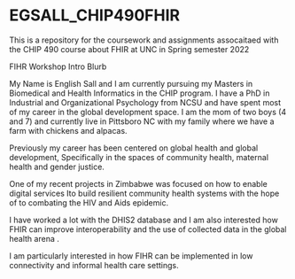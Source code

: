 # EGSALL_CHIP490FHIR
This is a repository for the coursework and assignments assocaitaed with the CHIP 490 course about FHIR at UNC in Spring semester 2022



<h> FIHR Workshop Intro Blurb </h> 

My Name is English Sall and I am currently pursuing my Masters in Biomedical and Health Informatics in the CHIP program. I have a PhD in Industrial and Organizational Psychology from NCSU and have spent most of my career in the global development space.
I am the mom of two boys (4 and 7) and currently live in Pittsboro NC with my family where we have a farm with chickens and alpacas. 

Previously my career has been centered on global health and global development, Specifically in the spaces of community health, maternal health and gender justice. 

One of my recent projects in Zimbabwe was focused on how to enable digital services Ito build resilient community health systems with the hope of to combating the HIV and Aids epidemic.

I have worked a lot with the DHIS2 database and I am also interested how FHIR can improve interoperability and the use of collected data in the global health arena .
 
I am particularly interested in how FIHR can be implemented in low connectivity and informal health care settings. 

